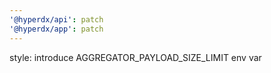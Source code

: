 ```yaml
---
'@hyperdx/api': patch
'@hyperdx/app': patch
---
```


style: introduce AGGREGATOR_PAYLOAD_SIZE_LIMIT env var
